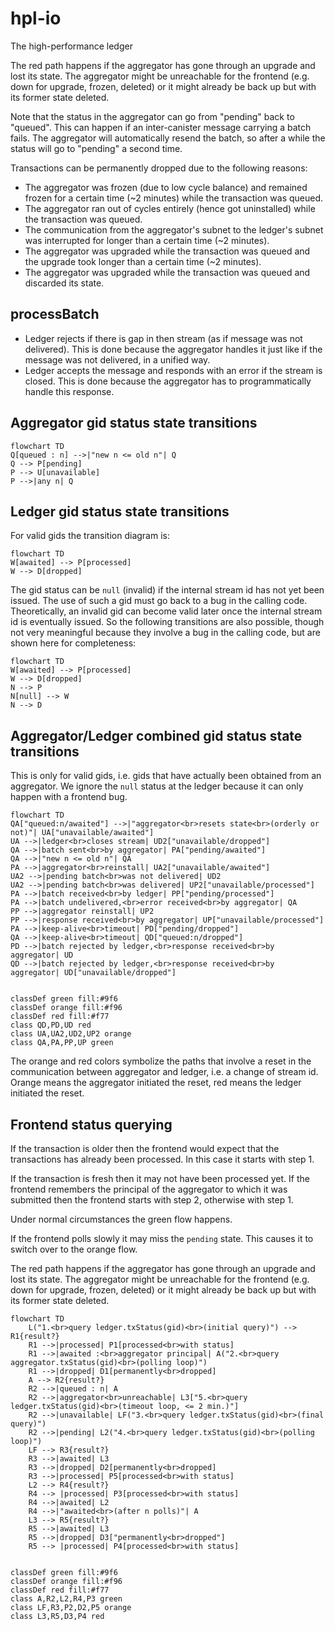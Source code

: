 # hpl-io
The high-performance ledger

The red path happens if the aggregator has gone through an upgrade and lost its state.
The aggregator might be unreachable for the frontend (e.g. down for upgrade, frozen, deleted) 
or it might already be back up but with its former state deleted.

   Note that the status in the aggregator can go from "pending" back to
   "queued". This can happen if an inter-canister message carrying a batch
   fails.  The aggregator will automatically resend the batch, so after a
   while the status will go to "pending" a second time.

   Transactions can be permanently dropped due to the following reasons:
   * The aggregator was frozen (due to low cycle balance) and remained frozen
   for a certain time (~2 minutes) while the transaction was queued.
   * The aggregator ran out of cycles entirely (hence got uninstalled) while
   the transaction was queued.
   * The communication from the aggregator's subnet to the ledger's subnet was
   interrupted for longer than a certain time (~2 minutes).
   * The aggregator was upgraded while the transaction was queued and the
   upgrade took longer than a certain time (~2 minutes).
   * The aggregator was upgraded while the transaction was queued and
   discarded its state.

## processBatch

* Ledger rejects if there is gap in then stream (as if message was not delivered). This is done because the aggregator handles it just like if the message was not delivered, in a unified way.
* Ledger accepts the message and responds with an error if the stream is closed. This is done because the aggregator has to programmatically handle this response.

## Aggregator gid status state transitions
```mermaid
flowchart TD
Q[queued : n] -->|"new n <= old n"| Q
Q --> P[pending]
P --> U[unavailable]
P -->|any n| Q
```

## Ledger gid status state transitions

For valid gids the transition diagram is:
```mermaid
flowchart TD
W[awaited] --> P[processed]
W --> D[dropped]
```

The gid status can be `null` (invalid) if the internal stream id has not yet been issued.
The use of such a gid must go back to a bug in the calling code.
Theoretically, an invalid gid can become valid later once the internal stream id is eventually issued.
So the following transitions are also possible, 
though not very meaningful because they involve a bug in the calling code,
but are shown here for completeness:
```mermaid
flowchart TD
W[awaited] --> P[processed]
W --> D[dropped]
N --> P
N[null] --> W
N --> D
```

## Aggregator/Ledger combined gid status state transitions

This is only for valid gids, i.e. gids that have actually been obtained from an aggregator.
We ignore the `null` status at the ledger because it can only happen with a frontend bug.

```mermaid
flowchart TD
QA["queued:n/awaited"] -->|"aggregator<br>resets state<br>(orderly or not)"| UA["unavailable/awaited"]
UA -->|ledger<br>closes stream| UD2["unavailable/dropped"]
QA -->|batch sent<br>by aggregator| PA["pending/awaited"]
QA -->|"new n <= old n"| QA
PA -->|aggregator<br>reinstall| UA2["unavailable/awaited"]
UA2 -->|pending batch<br>was not delivered| UD2
UA2 -->|pending batch<br>was delivered| UP2["unavailable/processed"]
PA -->|batch received<br>by ledger| PP["pending/processed"]
PA -->|batch undelivered,<br>error received<br>by aggregator| QA
PP -->|aggregator reinstall| UP2
PP -->|response received<br>by aggregator| UP["unavailable/processed"]
PA -->|keep-alive<br>timeout| PD["pending/dropped"]
QA -->|keep-alive<br>timeout| QD["queued:n/dropped"]
PD -->|batch rejected by ledger,<br>response received<br>by aggregator| UD
QD -->|batch rejected by ledger,<br>response received<br>by aggregator| UD["unavailable/dropped"]


classDef green fill:#9f6
classDef orange fill:#f96
classDef red fill:#f77
class QD,PD,UD red
class UA,UA2,UD2,UP2 orange
class QA,PA,PP,UP green
```

The orange and red colors symbolize the paths that involve a reset in the communication between aggregator and ledger, i.e. a change of stream id.
Orange means the aggregator initiated the reset,
red means the ledger initiated the reset.

## Frontend status querying

If the transaction is older then the frontend would expect that the transactions has already been processed. In this case it starts with step 1.

If the transaction is fresh then it may not have been processed yet. If the frontend remembers the principal of the aggregator to which it was submitted then the frontend starts with step 2, otherwise with step 1.

Under normal circumstances the green flow happens.

If the frontend polls slowly it may miss the `pending` state. This causes it to switch over to the orange flow.

The red path happens if the aggregator has gone through an upgrade and lost its state.
The aggregator might be unreachable for the frontend (e.g. down for upgrade, frozen, deleted) 
or it might already be back up but with its former state deleted.

```mermaid
flowchart TD
    L("1.<br>query ledger.txStatus(gid)<br>(initial query)") --> R1{result?}
    R1 -->|processed| P1[processed<br>with status]
    R1 -->|awaited :<br>aggregator principal| A("2.<br>query aggregator.txStatus(gid)<br>(polling loop)")
    R1 -->|dropped| D1[permanently<br>dropped]
    A --> R2{result?}
    R2 -->|queued : n| A 
    R2 -->|aggregator<br>unreachable| L3["5.<br>query ledger.txStatus(gid)<br>(timeout loop, <= 2 min.)"]
    R2 -->|unavailable| LF("3.<br>query ledger.txStatus(gid)<br>(final query)")
    R2 -->|pending| L2("4.<br>query ledger.txStatus(gid)<br>(polling loop)")
    LF --> R3{result?}
    R3 -->|awaited| L3
    R3 -->|dropped| D2[permanently<br>dropped]
    R3 -->|processed| P5[processed<br>with status]
    L2 --> R4{result?}
    R4 --> |processed| P3[processed<br>with status]
    R4 -->|awaited| L2
    R4 -->|"awaited<br>(after n polls)"| A
    L3 --> R5{result?}
    R5 -->|awaited| L3
    R5 -->|dropped| D3["permanently<br>dropped"]
    R5 --> |processed| P4[processed<br>with status]
    

classDef green fill:#9f6
classDef orange fill:#f96
classDef red fill:#f77
class A,R2,L2,R4,P3 green
class LF,R3,P2,D2,P5 orange
class L3,R5,D3,P4 red
```
